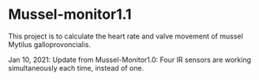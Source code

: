 # Mussel-monitor1.1
This project is to calculate the heart rate and valve movement of mussel Mytilus galloprovoncialis.

Jan 10, 2021:
Update from Mussel-Monitor1.0:
Four IR sensors are working simultaneously each time, instead of one.
